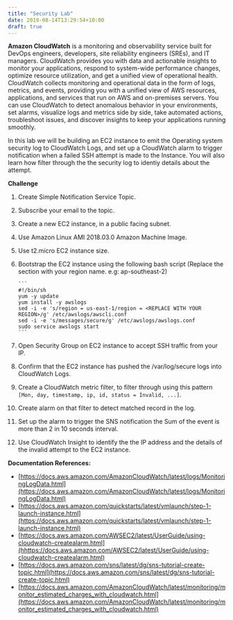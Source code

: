 ```yaml
---
title: "Security Lab"
date: 2019-08-14T13:29:54+10:00
draft: true
---
```


**Amazon CloudWatch** is a monitoring and observability service built for DevOps engineers, developers, site reliability engineers (SREs), and IT managers. CloudWatch provides you with data and actionable insights to monitor your applications, respond to system-wide performance changes, optimize resource utilization, and get a unified view of operational health. CloudWatch collects monitoring and operational data in the form of logs, metrics, and events, providing you with a unified view of AWS resources, applications, and services that run on AWS and on-premises servers. You can use CloudWatch to detect anomalous behavior in your environments, set alarms, visualize logs and metrics side by side, take automated actions, troubleshoot issues, and discover insights to keep your applications
running smoothly.

In this lab we will be building an EC2 instance to emit the Operating system security log to CloudWatch Logs, and set up a CloudWatch alarm to trigger notification when a failed SSH attempt is made to the Instance. You will also learn how filter through the the security log to identiy details about the attempt.


**Challenge**

1.  Create Simple Notification Service Topic.
2.  Subscribe your email to the topic.
3. 	Create a new EC2 instance, in a public facing subnet.
4. 	Use Amazon Linux AMI 2018.03.0 Amazon Machine Image.
5. 	Use t2.micro EC2 instance size.
6.	Bootstrap the EC2 instance using the following bash script
    (Replace the <REPLACE WITH YOUR REGION> section with your region name. e.g: ap-southeast-2)

		```
        #!/bin/sh
        yum -y update
        yum install -y awslogs
        sed -i -e 's/region = us-east-1/region = <REPLACE WITH YOUR REGION>/g' /etc/awslogs/awscli.conf
        sed -i -e 's/messages/secure/g' /etc/awslogs/awslogs.conf
        sudo service awslogs start
		```

7.  Open Security Group on EC2 instance to accept SSH traffic from your IP.
8.  Confirm that the EC2 instance has pushed the /var/log/secure logs into CloudWatch Logs.
9.  Create a CloudWatch metric filter, to filter through using this pattern 
    `[Mon, day, timestamp, ip, id, status = Invalid, ...]`.
10. Create alarm on that filter to detect matched record in the log.
11. Set up the alarm to trigger the SNS notification the Sum of the event is more than 2 in 10 seconds interval.
12. Use CloudWatch Insight to identify the the IP address and the details of the invalid attempt to the EC2 instance.
 

**Documentation References:**

* [https://docs.aws.amazon.com/AmazonCloudWatch/latest/logs/MonitoringLogData.html](https://docs.aws.amazon.com/AmazonCloudWatch/latest/logs/MonitoringLogData.html)
* [https://docs.aws.amazon.com/quickstarts/latest/vmlaunch/step-1-launch-instance.html](https://docs.aws.amazon.com/quickstarts/latest/vmlaunch/step-1-launch-instance.html)
* [https://docs.aws.amazon.com/AWSEC2/latest/UserGuide/using-cloudwatch-createalarm.html](hhttps://docs.aws.amazon.com/AWSEC2/latest/UserGuide/using-cloudwatch-createalarm.html)
* [https://docs.aws.amazon.com/sns/latest/dg/sns-tutorial-create-topic.html](https://docs.aws.amazon.com/sns/latest/dg/sns-tutorial-create-topic.html)
* [https://docs.aws.amazon.com/AmazonCloudWatch/latest/monitoring/monitor_estimated_charges_with_cloudwatch.html](https://docs.aws.amazon.com/AmazonCloudWatch/latest/monitoring/monitor_estimated_charges_with_cloudwatch.html)